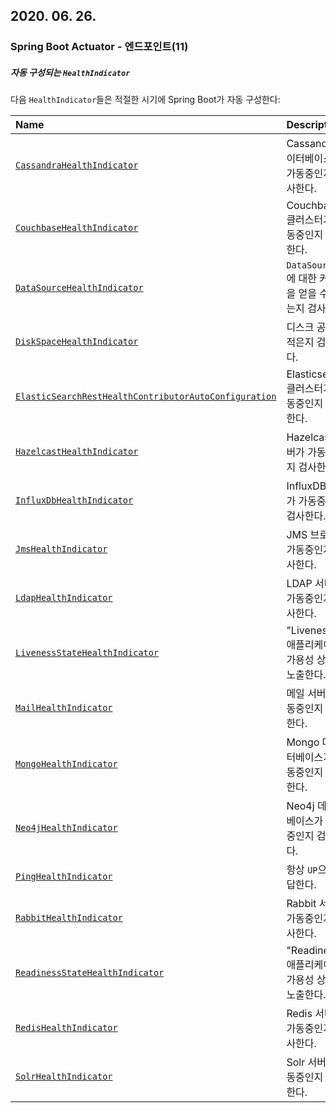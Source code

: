## 2020. 06. 26.

### Spring Boot Actuator - 엔드포인트(11)

##### 자동 구성되는 `HealthIndicator`

다음 `HealthIndicator`들은 적절한 시기에 Spring Boot가 자동 구성한다:

| Name                                                         | Description                                            |
| :----------------------------------------------------------- | :----------------------------------------------------- |
| [`CassandraHealthIndicator`](https://github.com/spring-projects/spring-boot/tree/v2.3.1.RELEASE/spring-boot-project/spring-boot-actuator/src/main/java/org/springframework/boot/actuate/cassandra/CassandraHealthIndicator.java) | Cassandra 데이터베이스가 가동중인지 검사한다.          |
| [`CouchbaseHealthIndicator`](https://github.com/spring-projects/spring-boot/tree/v2.3.1.RELEASE/spring-boot-project/spring-boot-actuator/src/main/java/org/springframework/boot/actuate/couchbase/CouchbaseHealthIndicator.java) | Couchbase 클러스터가 가동중인지 검사한다.              |
| [`DataSourceHealthIndicator`](https://github.com/spring-projects/spring-boot/tree/v2.3.1.RELEASE/spring-boot-project/spring-boot-actuator/src/main/java/org/springframework/boot/actuate/jdbc/DataSourceHealthIndicator.java) | `DataSource` 에 대한 커넥션을 얻을 수 있는지 검사한다. |
| [`DiskSpaceHealthIndicator`](https://github.com/spring-projects/spring-boot/tree/v2.3.1.RELEASE/spring-boot-project/spring-boot-actuator/src/main/java/org/springframework/boot/actuate/system/DiskSpaceHealthIndicator.java) | 디스크 공간이 적은지 검사한다.                         |
| [`ElasticSearchRestHealthContributorAutoConfiguration`](https://github.com/spring-projects/spring-boot/tree/v2.3.1.RELEASE/spring-boot-project/spring-boot-actuator/src/main/java/org/springframework/boot/actuate/elasticsearch/ElasticSearchRestHealthContributorAutoConfiguration.java) | Elasticsearch 클러스터가 가동중인지 검사한다.          |
| [`HazelcastHealthIndicator`](https://github.com/spring-projects/spring-boot/tree/v2.3.1.RELEASE/spring-boot-project/spring-boot-actuator/src/main/java/org/springframework/boot/actuate/hazelcast/HazelcastHealthIndicator.java) | Hazelcast 서버가 가동중인지 검사한다.                  |
| [`InfluxDbHealthIndicator`](https://github.com/spring-projects/spring-boot/tree/v2.3.1.RELEASE/spring-boot-project/spring-boot-actuator/src/main/java/org/springframework/boot/actuate/influx/InfluxDbHealthIndicator.java) | InfluxDB 서버가 가동중인지 검사한다.                   |
| [`JmsHealthIndicator`](https://github.com/spring-projects/spring-boot/tree/v2.3.1.RELEASE/spring-boot-project/spring-boot-actuator/src/main/java/org/springframework/boot/actuate/jms/JmsHealthIndicator.java) | JMS 브로커가 가동중인지 검사한다.                      |
| [`LdapHealthIndicator`](https://github.com/spring-projects/spring-boot/tree/v2.3.1.RELEASE/spring-boot-project/spring-boot-actuator/src/main/java/org/springframework/boot/actuate/ldap/LdapHealthIndicator.java) | LDAP 서버가 가동중인지 검사한다.                       |
| [`LivenessStateHealthIndicator`](https://github.com/spring-projects/spring-boot/tree/v2.3.1.RELEASE/spring-boot-project/spring-boot-actuator/src/main/java/org/springframework/boot/actuate/availability/LivenessStateHealthIndicator.java) | "Liveness" 애플리케이션 가용성 상태를 노출한다.        |
| [`MailHealthIndicator`](https://github.com/spring-projects/spring-boot/tree/v2.3.1.RELEASE/spring-boot-project/spring-boot-actuator/src/main/java/org/springframework/boot/actuate/mail/MailHealthIndicator.java) | 메일 서버가 가동중인지 검사한다.                       |
| [`MongoHealthIndicator`](https://github.com/spring-projects/spring-boot/tree/v2.3.1.RELEASE/spring-boot-project/spring-boot-actuator/src/main/java/org/springframework/boot/actuate/mongo/MongoHealthIndicator.java) | Mongo 데이터베이스가 가동중인지 검사한다.              |
| [`Neo4jHealthIndicator`](https://github.com/spring-projects/spring-boot/tree/v2.3.1.RELEASE/spring-boot-project/spring-boot-actuator/src/main/java/org/springframework/boot/actuate/neo4j/Neo4jHealthIndicator.java) | Neo4j 데이터베이스가 가동중인지 검사한다.              |
| [`PingHealthIndicator`](https://github.com/spring-projects/spring-boot/tree/v2.3.1.RELEASE/spring-boot-project/spring-boot-actuator/src/main/java/org/springframework/boot/actuate/health/PingHealthIndicator.java) | 항상 `UP`으로 응답한다.                                |
| [`RabbitHealthIndicator`](https://github.com/spring-projects/spring-boot/tree/v2.3.1.RELEASE/spring-boot-project/spring-boot-actuator/src/main/java/org/springframework/boot/actuate/amqp/RabbitHealthIndicator.java) | Rabbit 서버가 가동중인지 검사한다.                     |
| [`ReadinessStateHealthIndicator`](https://github.com/spring-projects/spring-boot/tree/v2.3.1.RELEASE/spring-boot-project/spring-boot-actuator/src/main/java/org/springframework/boot/actuate/availability/ReadinessStateHealthIndicator.java) | "Readiness" 애플리케이션 가용성 상태를 노출한다.       |
| [`RedisHealthIndicator`](https://github.com/spring-projects/spring-boot/tree/v2.3.1.RELEASE/spring-boot-project/spring-boot-actuator/src/main/java/org/springframework/boot/actuate/redis/RedisHealthIndicator.java) | Redis 서버가 가동중인지 검사한다.                      |
| [`SolrHealthIndicator`](https://github.com/spring-projects/spring-boot/tree/v2.3.1.RELEASE/spring-boot-project/spring-boot-actuator/src/main/java/org/springframework/boot/actuate/solr/SolrHealthIndicator.java) | Solr 서버가 가동중인지 검사한다.                       |